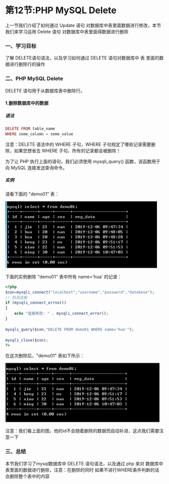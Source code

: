 # 第12节:PHP MySQL Delete
上一节我们介绍了如何通过 Update 语句 对数据库中表里面数据进行修改，本节我们来学习运用 Delete 语句 对数据库中表里面得数据进行删除

### 一、学习目标

了解 DELETE语句语法，以及学习如何通过 DELETE 语句对数据库中 表 里面的数据进行删除行的操作

### 二、PHP MySQL Delete

DELETE 语句用于从数据库表中删除行。

#### 1.删除数据库中的数据

##### 语法

``` php
DELETE FROM table_name
WHERE some_column = some_value
```

注意：DELETE 语法中的 WHERE 子句，WHERE 子句规定了哪些记录需要删除，如果您想省去 WHERE 子句，所有的记录都会被删除！

为了让 PHP 执行上面的语句，我们必须使用 mysqli_query() 函数，该函数用于向 MySQL 连接发送查询命令。

##### 实例

请看下面的 "demo01" 表：

![images](./../images/0612_img.png)

下面的实例删除 "demo01" 表中所有 name='hua' 的记录：

``` php
<?php
$con=mysqli_connect("localhost","username","password","database");
// 检测连接
if (mysqli_connect_errno())
{
    echo "连接失败: " . mysqli_connect_error();
}

mysqli_query($con,"DELETE FROM demo01 WHERE name='hua'");

mysqli_close($con);
?>
```

在这次删除后，"demo01" 表如下所示：

![images](./../images/0612_imgs.png)

注意：我们看上面的图，他的id不会随着删除的数据而自动补进，这点我们需要注意一下

### 三、总结

本节我们学习了mysql数据库中 DELETE 语句语法，以及通过 php 来对 数据库中 表里面的数据进行删除，注意：在删除的同时 如果不进行WHERE条件判断的话 会删除整个表中的内容